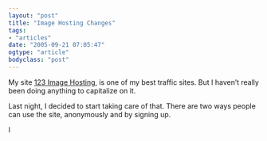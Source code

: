 ```yaml
---
layout: "post"
title: "Image Hosting Changes"
tags: 
- "articles"
date: "2005-09-21 07:05:47"
ogtype: "article"
bodyclass: "post"
---
```


My site [123 Image Hosting](http://www.123-image-hosting.info), is one of my best traffic sites. But I haven’t really been doing anything to capitalize on it.

Last night, I decided to start taking care of that. There are two ways people can use the site, anonymously and by signing up.

I